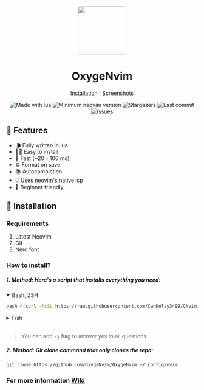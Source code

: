 <div align="center">
  <img height="128px" src="https://avatars.githubusercontent.com/u/122473329?s=200&v=4" />
  <h1>OxygeNvim</h1>
</div>

<p align="center">
  <a href="https://github.com/OxygeNvim/OxygeNvim/wiki/Installation">Installation</a> |
  <a href="https://github.com/OxygeNvim/OxygeNvim/wiki/Screenshots">Screenshots</a>
</p>

<p align="center">
  <img alt="Made with lua" src="https://img.shields.io/badge/Made%20with%20Lua-blue.svg?style=for-the-badge&logo=lua" />
  <img alt="Minimum neovim version" src="https://img.shields.io/badge/Neovim-0.8.0+-blueviolet.svg?style=for-the-badge&" />
  <img alt="Stargazers" src="https://img.shields.io/github/stars/OxygeNvim/OxygeNvim?style=for-the-badge" />
  <img alt="Last commit" src="https://img.shields.io/github/last-commit/OxygeNvim/OxygeNvim?style=for-the-badge" />
  <img alt="Issues" src="https://img.shields.io/github/issues/OxygeNvim/OxygeNvim?style=for-the-badge" />
</p>

## 🎃 Features

- 🌘 Fully written in lua
- 👨‍💻 Easy to install
- 🚀 Fast (~20 - 100 ms)
- ⚙️ Format on save
- 📚 Autocompletion
- 💡 Uses neovim's native lsp
- 👶 Beginner friendly

## 💾 Installation

### Requirements

1. Latest Neovim
2. Git
3. Nerd font

### How to install?

##### 1. Method: Here's a script that installs everything you need:

<details open>
<summary>Bash, ZSH</summary>

```sh
bash <(curl -fsSL https://raw.githubusercontent.com/CanKolay3499/CNvim/main/bin/cnvim) install
```

</details>

<details>
<summary>Fish</summary>

```sh
bash (curl -fsSL https://raw.githubusercontent.com/CanKolay3499/CNvim/main/bin/cnvim | psub) install
```

</details>

<br>

> You can add `-y` flag to answer yes to all questions

##### 2. Method: Git clone command that only clones the repo:

```sh
git clone https://github.com/OxygeNvim/OxygeNvim ~/.config/nvim
```

### For more information [Wiki](https://github.com/OxygeNvim/OxygeNvim/wiki)
